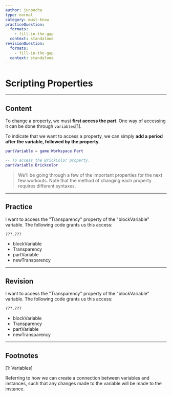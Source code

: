 ```yaml
---
author: junoocha
type: normal
category: must-know
practiceQuestion:
  formats:
    - fill-in-the-gap
  context: standalone
revisionQuestion:
  formats:
    - fill-in-the-gap
  context: standalone
---
```


# Scripting Properties

---

## Content

To change a property, we must **first access the part**. One way of accessing it can be done through `variables`[1]. 

To indicate that we want to access a property, we can simply **add a period after the variable, followed by the property**.

```lua
partVariable = game.Workspace.Part

-- To access the BrickColor property.
partVariable.Brickcolor
```

> We'll be going through a few of the important properties for the next few workouts. Note that the method of changing each property requires different syntaxes.

---

## Practice

I want to access the "Transparency" property of the "blockVariable" variable. The following code grants us this access:

```lua
???.???
```

- blockVariable
- Transparency
- partVariable
- newTransparency

---

## Revision

I want to access the "Transparency" property of the "blockVariable" variable. The following code grants us this access:
```lua
???.???
```

- blockVariable
- Transparency
- partVariable
- newTransparency

---

## Footnotes

[1: Variables]

Referring to how we can create a connection between variables and instances, such that any changes made to the variable will be made to the instance.